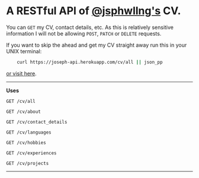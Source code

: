 # A RESTful API of [@jsphwllng's](https://twitter.com/jsphWllng) CV.
You can `GET` my CV, contact details, etc. As this is relatively sensitive information I will not be allowing `POST`, `PATCH` or `DELETE` requests.

If you want to skip the ahead and get my CV straight away run this in your UNIX terminal:
```bash
    curl https://joseph-api.herokuapp.com/cv/all || json_pp
```
[or visit here](https://joseph-api.herokuapp.com/cv/all).

***
**Uses**

`GET /cv/all`

`GET /cv/about`

`GET /cv/contact_details`

`GET /cv/languages`

`GET /cv/hobbies`

`GET /cv/experiences`

`GET /cv/projects`
***

